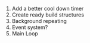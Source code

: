 1.  Add a better cool down timer
2.  Create ready build structures
3.  Background repeating
4.  Event system?
5.  Main Loop
